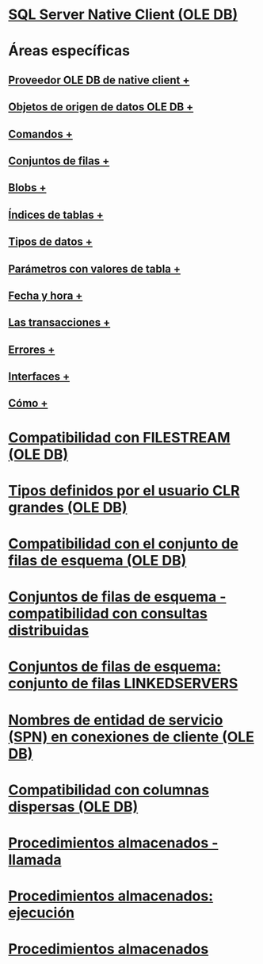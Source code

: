 # [SQL Server Native Client (OLE DB)](sql-server-native-client-ole-db.md)

# Áreas específicas
## [Proveedor OLE DB de native client +](../../../relational-databases/native-client-ole-db-provider/creating-a-sql-server-native-client-ole-db-provider-application.md)
## [Objetos de origen de datos OLE DB +](../../../relational-databases/native-client-ole-db-data-source-objects/data-source-objects-ole-db.md)
## [Comandos +](../../../relational-databases/native-client-ole-db-commands/commands.md)
## [Conjuntos de filas +](../../../relational-databases/native-client-ole-db-rowsets/rowsets.md)
## [Blobs +](../../../relational-databases/native-client-ole-db-blobs/blobs-and-ole-objects.md)
## [Índices de tablas +](../../../relational-databases/native-client-ole-db-tables-indexes/tables-and-indexes.md)
## [Tipos de datos +](../../../relational-databases/native-client-ole-db-data-types/data-types-ole-db.md)
## [Parámetros con valores de tabla +](../../../relational-databases/native-client-ole-db-table-valued-parameters/table-valued-parameters-ole-db.md)
## [Fecha y hora +](../../../relational-databases/native-client-ole-db-date-time/date-and-time-improvements-ole-db.md)
## [Las transacciones +](../../../relational-databases/native-client-ole-db-transactions/transactions.md)
## [Errores +](../../../relational-databases/native-client-ole-db-errors/errors.md)
## [Interfaces +](../../../relational-databases/native-client-ole-db-interfaces/sql-server-native-client-ole-db-interfaces.md)
## [Cómo +](../../../relational-databases/native-client-ole-db-how-to/ole-db-how-to-topics.md)

# [Compatibilidad con FILESTREAM (OLE DB)](filestream-support-ole-db.md)
# [Tipos definidos por el usuario CLR grandes (OLE DB)](large-clr-user-defined-types-ole-db.md)
# [Compatibilidad con el conjunto de filas de esquema (OLE DB)](schema-rowset-support-ole-db.md)
# [Conjuntos de filas de esquema - compatibilidad con consultas distribuidas](schema-rowsets-distributed-query-support.md)
# [Conjuntos de filas de esquema: conjunto de filas LINKEDSERVERS](schema-rowsets-linkedservers-rowset.md)
# [Nombres de entidad de servicio (SPN) en conexiones de cliente (OLE DB)](service-principal-names-spns-in-client-connections-ole-db.md)
# [Compatibilidad con columnas dispersas (OLE DB)](sparse-columns-support-ole-db.md)
# [Procedimientos almacenados - llamada](stored-procedures-calling.md)
# [Procedimientos almacenados: ejecución](stored-procedures-running.md)
# [Procedimientos almacenados](stored-procedures.md)
